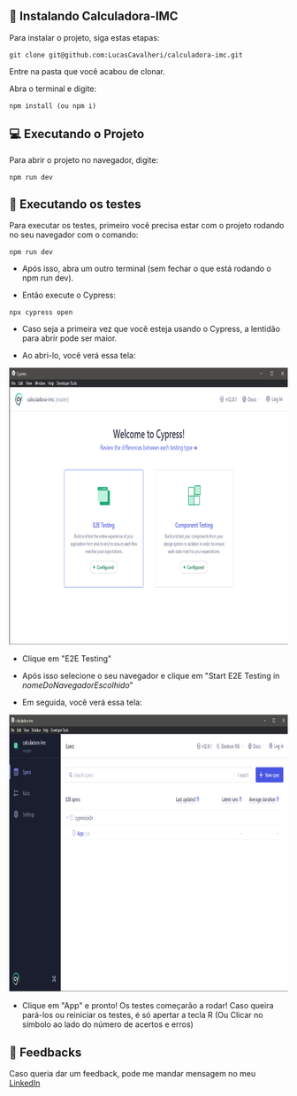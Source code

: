 ## 🚀 Instalando Calculadora-IMC

Para instalar o projeto, siga estas etapas:

```
git clone git@github.com:LucasCavalheri/calculadora-imc.git
```

Entre na pasta que você acabou de clonar.

Abra o terminal e digite:

```
npm install (ou npm i)
```

## 💻 Executando o Projeto

Para abrir o projeto no navegador, digite:

```
npm run dev
```

## 📝 Executando os testes

Para executar os testes, primeiro você precisa estar com o projeto rodando no seu navegador com o comando:

```
npm run dev
```

* Após isso, abra um outro terminal (sem fechar o que está rodando o npm run dev).

* Então execute o Cypress:

```
npx cypress open
```

* Caso seja a primeira vez que você esteja usando o Cypress, a lentidão para abrir pode ser maior.

* Ao abri-lo, você verá essa tela:

<img src="cypress-pag-1.png" width="750" height="500" />

* Clique em "E2E Testing"

* Após isso selecione o seu navegador e clique em "Start E2E Testing in *nomeDoNavegadorEscolhido*"

* Em seguida, você verá essa tela: 

<img src="cypress-pag-2.png" width="750" height="500" />

* Clique em "App" e pronto! Os testes começarão a rodar! Caso queira pará-los ou reiniciar os testes, é só apertar a tecla R (Ou Clicar no símbolo ao lado do número de acertos e erros)

## 🤝 Feedbacks

Caso queria dar um feedback, pode me mandar mensagem no meu <a href="https://www.linkedin.com/in/lucas-cavalheri/">LinkedIn</a>
